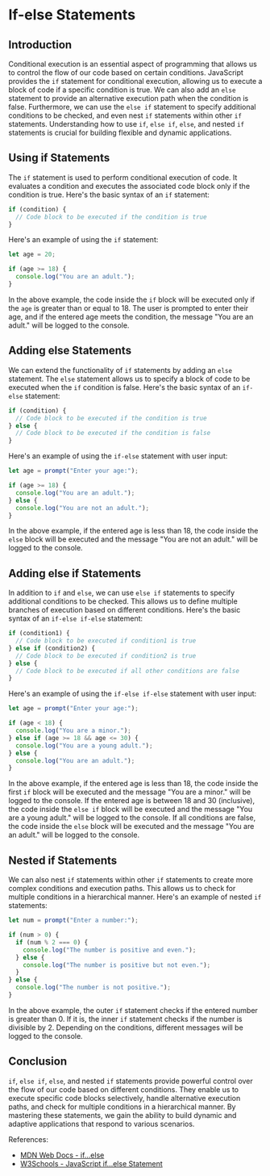 # If-else Statements

## Introduction

Conditional execution is an essential aspect of programming that allows us to control the flow of our code based on certain conditions. JavaScript provides the `if` statement for conditional execution, allowing us to execute a block of code if a specific condition is true. We can also add an `else` statement to provide an alternative execution path when the condition is false. Furthermore, we can use the `else if` statement to specify additional conditions to be checked, and even nest `if` statements within other `if` statements. Understanding how to use `if`, `else if`, `else`, and nested `if` statements is crucial for building flexible and dynamic applications.

## Using if Statements

The `if` statement is used to perform conditional execution of code. It evaluates a condition and executes the associated code block only if the condition is true. Here's the basic syntax of an `if` statement:

```javascript
if (condition) {
  // Code block to be executed if the condition is true
}
```

Here's an example of using the `if` statement:

```javascript
let age = 20;

if (age >= 18) {
  console.log("You are an adult.");
}
```

In the above example, the code inside the `if` block will be executed only if the `age` is greater than or equal to 18. The user is prompted to enter their age, and if the entered age meets the condition, the message "You are an adult." will be logged to the console.

## Adding else Statements

We can extend the functionality of `if` statements by adding an `else` statement. The `else` statement allows us to specify a block of code to be executed when the `if` condition is false. Here's the basic syntax of an `if-else` statement:

```javascript
if (condition) {
  // Code block to be executed if the condition is true
} else {
  // Code block to be executed if the condition is false
}
```

Here's an example of using the `if-else` statement with user input:

```javascript
let age = prompt("Enter your age:");

if (age >= 18) {
  console.log("You are an adult.");
} else {
  console.log("You are not an adult.");
}
```

In the above example, if the entered age is less than 18, the code inside the `else` block will be executed and the message "You are not an adult." will be logged to the console.

## Adding else if Statements

In addition to `if` and `else`, we can use `else if` statements to specify additional conditions to be checked. This allows us to define multiple branches of execution based on different conditions. Here's the basic syntax of an `if-else if-else` statement:

```javascript
if (condition1) {
  // Code block to be executed if condition1 is true
} else if (condition2) {
  // Code block to be executed if condition2 is true
} else {
  // Code block to be executed if all other conditions are false
}
```

Here's an example of using the `if-else if-else` statement with user input:

```javascript
let age = prompt("Enter your age:");

if (age < 18) {
  console.log("You are a minor.");
} else if (age >= 18 && age <= 30) {
  console.log("You are a young adult.");
} else {
  console.log("You are an adult.");
}
```

In the above example, if the entered age is less than 18, the code inside the first `if` block will be executed and the message "You are a minor." will be logged to the console. If the entered age is between 18 and 30 (inclusive), the code inside the `else if` block will be executed and the message "You are a young adult." will be logged to the console. If all conditions are false, the code inside the `else` block will be executed and the message "You are an adult." will be logged to the console.

## Nested if Statements

We can also nest `if` statements within other `if` statements to create more complex conditions and execution paths. This allows us to check for multiple conditions in a hierarchical manner. Here's an example of nested `if` statements:

```javascript
let num = prompt("Enter a number:");

if (num > 0) {
  if (num % 2 === 0) {
    console.log("The number is positive and even.");
  } else {
    console.log("The number is positive but not even.");
  }
} else {
  console.log("The number is not positive.");
}
```

In the above example, the outer `if` statement checks if the entered number is greater than 0. If it is, the inner `if` statement checks if the number is divisible by 2. Depending on the conditions, different messages will be logged to the console.

## Conclusion

`if`, `else if`, `else`, and nested `if` statements provide powerful control over the flow of our code based on different conditions. They enable us to execute specific code blocks selectively, handle alternative execution paths, and check for multiple conditions in a hierarchical manner. By mastering these statements, we gain the ability to build dynamic and adaptive applications that respond to various scenarios.

References:
- [MDN Web Docs - if...else](https://developer.mozilla.org/en-US/docs/Web/JavaScript/Reference/Statements/if...else)
- [W3Schools - JavaScript if...else Statement](https://www.w3schools.com/js/js_if_else.asp)